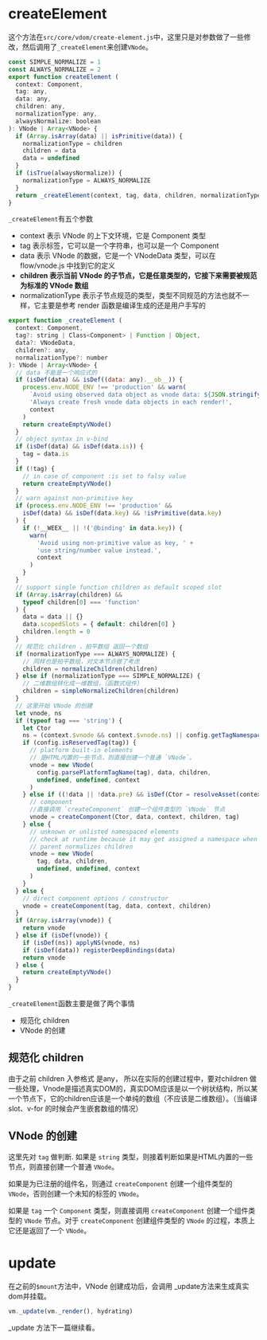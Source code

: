 # createElement
这个方法在`src/core/vdom/create-element.js`中，这里只是对参数做了一些修改，然后调用了`_createElement`来创建`VNode`。
```js
const SIMPLE_NORMALIZE = 1
const ALWAYS_NORMALIZE = 2
export function createElement (
  context: Component,
  tag: any,
  data: any,
  children: any,
  normalizationType: any,
  alwaysNormalize: boolean
): VNode | Array<VNode> {
  if (Array.isArray(data) || isPrimitive(data)) {
    normalizationType = children
    children = data
    data = undefined
  }
  if (isTrue(alwaysNormalize)) {
    normalizationType = ALWAYS_NORMALIZE
  }
  return _createElement(context, tag, data, children, normalizationType)
}
```
`_createElement`有五个参数
- context 表示 VNode 的上下文环境，它是 Component 类型
- tag 表示标签，它可以是一个字符串，也可以是一个 Component
- data  表示 VNode 的数据，它是一个 VNodeData 类型，可以在 flow/vnode.js 中找到它的定义
- **children 表示当前 VNode 的子节点，它是任意类型的，它接下来需要被规范为标准的 VNode 数组**
- normalizationType 表示子节点规范的类型，类型不同规范的方法也就不一样，它主要是参考 render 函数是编译生成的还是用户手写的
```js
export function _createElement (
  context: Component,
  tag?: string | Class<Component> | Function | Object,
  data?: VNodeData,
  children?: any,
  normalizationType?: number
): VNode | Array<VNode> {
  // data 不能是一个响应式的
  if (isDef(data) && isDef((data: any).__ob__)) {
    process.env.NODE_ENV !== 'production' && warn(
      `Avoid using observed data object as vnode data: ${JSON.stringify(data)}\n` +
      'Always create fresh vnode data objects in each render!',
      context
    )
    return createEmptyVNode()
  }
  // object syntax in v-bind
  if (isDef(data) && isDef(data.is)) {
    tag = data.is
  }
  if (!tag) {
    // in case of component :is set to falsy value
    return createEmptyVNode()
  }
  // warn against non-primitive key
  if (process.env.NODE_ENV !== 'production' &&
    isDef(data) && isDef(data.key) && !isPrimitive(data.key)
  ) {
    if (!__WEEX__ || !('@binding' in data.key)) {
      warn(
        'Avoid using non-primitive value as key, ' +
        'use string/number value instead.',
        context
      )
    }
  }
  // support single function children as default scoped slot
  if (Array.isArray(children) &&
    typeof children[0] === 'function'
  ) {
    data = data || {}
    data.scopedSlots = { default: children[0] }
    children.length = 0
  }
  // 规范化 children ，拍平数组 返回一个数组
  if (normalizationType === ALWAYS_NORMALIZE) {
    // 同样也是拍平数组，对文本节点做了考虑
    children = normalizeChildren(children)
  } else if (normalizationType === SIMPLE_NORMALIZE) {
    // 二维数组转化成一维数组，（函数式组件）
    children = simpleNormalizeChildren(children)
  }
  // 这里开始 VNode 的创建
  let vnode, ns
  if (typeof tag === 'string') {
    let Ctor
    ns = (context.$vnode && context.$vnode.ns) || config.getTagNamespace(tag)
    if (config.isReservedTag(tag)) {
      // platform built-in elements
      // 是HTML内置的一些节点，则直接创建一个普通 `VNode`。  
      vnode = new VNode(
        config.parsePlatformTagName(tag), data, children,
        undefined, undefined, context
      )
    } else if ((!data || !data.pre) && isDef(Ctor = resolveAsset(context.$options, 'components', tag))) {
      // component
      //直接调用 `createComponent` 创建一个组件类型的 `VNode` 节点
      vnode = createComponent(Ctor, data, context, children, tag)
    } else {
      // unknown or unlisted namespaced elements
      // check at runtime because it may get assigned a namespace when its
      // parent normalizes children
      vnode = new VNode(
        tag, data, children,
        undefined, undefined, context
      )
    }
  } else {
    // direct component options / constructor
    vnode = createComponent(tag, data, context, children)
  }
  if (Array.isArray(vnode)) {
    return vnode
  } else if (isDef(vnode)) {
    if (isDef(ns)) applyNS(vnode, ns)
    if (isDef(data)) registerDeepBindings(data)
    return vnode
  } else {
    return createEmptyVNode()
  }
}
```
`_createElement`函数主要是做了两个事情
- 规范化 children
- VNode 的创建

## 规范化 children
由于之前 children 入参格式 是any， 所以在实际的创建过程中，要对children 做一些处理，Vnode是描述真实DOM的，真实DOM应该是以一个树状结构，所以某一个节点下，它的children应该是一个单纯的数组（不应该是二维数组）。（当编译 slot、v-for 的时候会产生嵌套数组的情况）

## VNode 的创建
这里先对 `tag` 做判断.
如果是 `string` 类型，则接着判断如果是HTML内置的一些节点，则直接创建一个普通 `VNode`。  

如果是为已注册的组件名，则通过 `createComponent` 创建一个组件类型的 `VNode`，否则创建一个未知的标签的 `VNode`。   

如果是 `tag` 一个 `Component` 类型，则直接调用 `createComponent` 创建一个组件类型的 `VNode` 节点。对于 `createComponent` 创建组件类型的 `VNode` 的过程，本质上它还是返回了一个 `VNode`。

# update
在之前的`$mount`方法中，VNode 创建成功后，会调用 _update方法来生成真实dom并挂载。
```js
vm._update(vm._render(), hydrating)
```
_update 方法下一篇继续看。